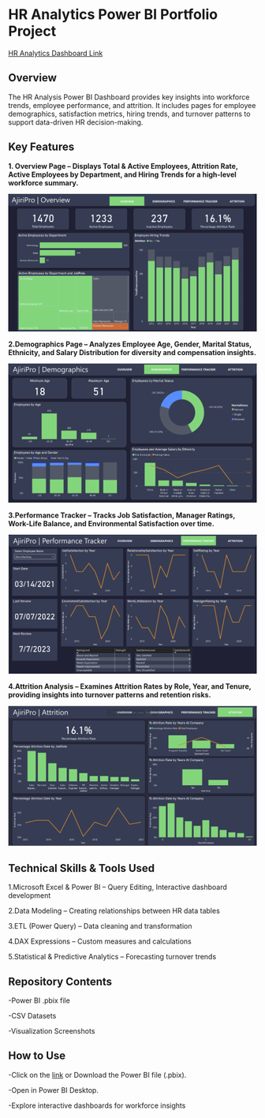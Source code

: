 # HR Analytics Power BI Portfolio Project

[HR Analytics Dashboard Link](https://app.powerbi.com/view?r=eyJrIjoiYTllZDA4OTktZTRkYS00MDI5LWExY2ItZDZmMzc4ZWFiMzUwIiwidCI6IjFhNTAzODViLWZlNjItNGYzNS04MjI3LTU1Y2MwZjA2MDUzZiJ9)

## Overview
The HR Analysis Power BI Dashboard provides key insights into workforce trends, employee performance, and attrition. It includes pages for employee demographics, satisfaction metrics, hiring trends, and turnover patterns to support data-driven HR decision-making.

## Key Features
**1. Overview Page – Displays Total & Active Employees, Attrition Rate, Active Employees by Department, and Hiring Trends for a high-level workforce summary.** 

![image_alt](https://github.com/ZackBhoke/zacks_portfolio/blob/6ab6fa314d834f0c38fe42d40ef5661e2d3fcc7b/images/Screenshot%202025-01-29%20180657.png)

**2.Demographics Page – Analyzes Employee Age, Gender, Marital Status, Ethnicity, and Salary Distribution for diversity and compensation insights.**

![image_alt](https://github.com/ZackBhoke/zacks_portfolio/blob/226afda3144fda12b232d3f22f78354e67c2177f/images/Screenshot%202025-01-31%20140434.png)

**3.Performance Tracker – Tracks Job Satisfaction, Manager Ratings, Work-Life Balance, and Environmental Satisfaction over time.**

![image_alt](https://github.com/ZackBhoke/zacks_portfolio/blob/d4642acc8128717acc8b07f74e8101b8cf8b8732/images/Screenshot%202025-01-31%20140652.png)

**4.Attrition Analysis – Examines Attrition Rates by Role, Year, and Tenure, providing insights into turnover patterns and retention risks.**

![image_alt](https://github.com/ZackBhoke/zacks_portfolio/blob/226afda3144fda12b232d3f22f78354e67c2177f/images/Screenshot%202025-01-31%20140519.png)

## Technical Skills & Tools Used
1.Microsoft Excel & Power BI – Query Editing, Interactive dashboard development

2.Data Modeling – Creating relationships between HR data tables

3.ETL (Power Query) – Data cleaning and transformation

4.DAX Expressions – Custom measures and calculations

5.Statistical & Predictive Analytics – Forecasting turnover trends

## Repository Contents
-Power BI .pbix file

-CSV Datasets

-Visualization Screenshots

## How to Use
-Click on the [link](https://app.powerbi.com/view?r=eyJrIjoiYTllZDA4OTktZTRkYS00MDI5LWExY2ItZDZmMzc4ZWFiMzUwIiwidCI6IjFhNTAzODViLWZlNjItNGYzNS04MjI3LTU1Y2MwZjA2MDUzZiJ9) or Download the Power BI file (.pbix).

-Open in Power BI Desktop.

-Explore interactive dashboards for workforce insights

